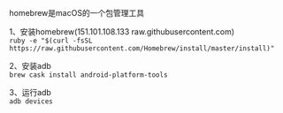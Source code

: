 homebrew是macOS的一个包管理工具

1、安装homebrew(151.101.108.133 raw.githubusercontent.com)  
`ruby -e "$(curl -fsSL https://raw.githubusercontent.com/Homebrew/install/master/install)"`

2、安装adb  
`brew cask install android-platform-tools`

3、运行adb  
`adb devices`
